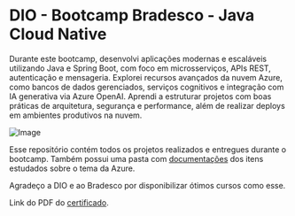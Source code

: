 # DIO - Bootcamp Bradesco - Java Cloud Native

Durante este bootcamp, desenvolvi aplicações modernas e escaláveis utilizando Java e Spring Boot, com foco em microsserviços, APIs REST, autenticação e mensageria. Explorei recursos avançados da nuvem Azure, como bancos de dados gerenciados, serviços cognitivos e integração com IA generativa via Azure OpenAI. Aprendi a estruturar projetos com boas práticas de arquitetura, segurança e performance, além de realizar deploys em ambientes produtivos na nuvem.

![Image](https://github.com/user-attachments/assets/932d49a7-93a4-4b9e-b6a2-885f2899f042)

Esse repositório contém todos os projetos realizados e entregues durante o bootcamp. Também possui uma pasta com [documentações](./docs-azure/readme.md) dos itens estudados sobre o tema da Azure.

Agradeço a DIO e ao Bradesco por disponibilizar ótimos cursos como esse.

Link do PDF do [certificado](./DHFKBPZP.pdf).